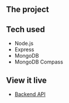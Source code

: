 ## The project

## Tech used

- Node.js
- Express
- MongoDB
- MongoDB Compass

## View it live

* [Backend API](https://enbostad.herokuapp.com/)


